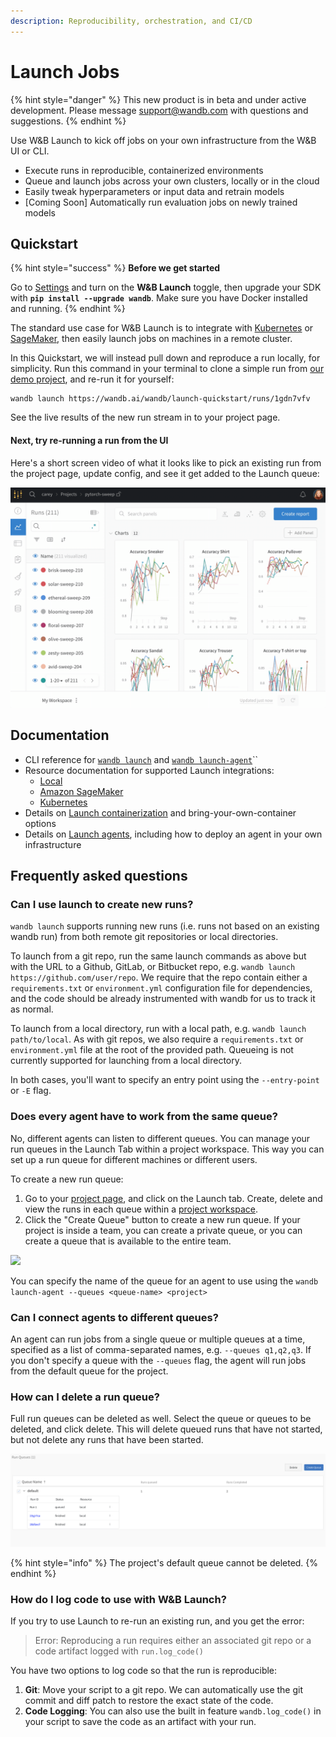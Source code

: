 ```yaml
---
description: Reproducibility, orchestration, and CI/CD
---
```


# Launch Jobs

{% hint style="danger" %}
This new product is in beta and under active development. Please message support@wandb.com with questions and suggestions.
{% endhint %}

Use W\&B Launch to kick off jobs on your own infrastructure from the W\&B UI or CLI.

* Execute runs in reproducible, containerized environments
* Queue and launch jobs across your own clusters, locally or in the cloud
* Easily tweak hyperparameters or input data and retrain models
* \[Coming Soon] Automatically run evaluation jobs on newly trained models

## Quickstart

{% hint style="success" %}
**Before we get started**

Go to [Settings](https://wandb.ai/settings) and turn on the **W\&B Launch** toggle, then upgrade your SDK with **`pip install --upgrade wandb`**. Make sure you have Docker installed and running.
{% endhint %}

The standard use case for W\&B Launch is to integrate with [Kubernetes](integrations/kubernetes.md) or [SageMaker](integrations/sagemaker.md), then easily launch jobs on machines in a remote cluster.&#x20;

In this Quickstart, we will instead pull down and reproduce a run locally, for simplicity. Run this command in your terminal to clone a simple run from [our demo project](https://wandb.ai/wandb/launch-quickstart?workspace=user-carey), and re-run it for yourself:

```
wandb launch https://wandb.ai/wandb/launch-quickstart/runs/1gdn7vfv
```

See the live results of the new run stream in to your project page.

#### **Next, try re-running a run from the UI**

Here's a short screen video of what it looks like to pick an existing run from the project page, update config, and see it get added to the Launch queue:

![](<../../.gitbook/assets/2022-06-10 09.25.31.gif>)

## Documentation

* CLI reference for [`wandb launch`](../../ref/cli/wandb-launch.md) and [`wandb launch-agent`](../../ref/cli/wandb-launch-agent.md)``
* Resource documentation for supported Launch integrations:
  * [Local](integrations/local.md)
  * [Amazon SageMaker](integrations/sagemaker.md)
  * [Kubernetes](integrations/kubernetes.md)
* Details on [Launch containerization](containers.md) and bring-your-own-container options
* Details on [Launch agents](agents.md), including how to deploy an agent in your own infrastructure

## Frequently asked questions

### Can I use launch to create new runs?

`wandb launch` supports running new runs (i.e. runs not based on an existing wandb run) from both remote git repositories or local directories.

To launch from a git repo, run the same launch commands as above but with the URL to a Github, GitLab, or Bitbucket repo, e.g. `wandb launch https://github.com/user/repo`. We require that the repo contain either a `requirements.txt` or `environment.yml` configuration file for dependencies, and the code should be already instrumented with wandb for us to track it as normal.

To launch from a local directory, run with a local path, e.g. `wandb launch path/to/local`. As with git repos, we also require a `requirements.txt` or `environment.yml` file at the root of the provided path. Queueing is not currently supported for launching from a local directory.

In both cases, you'll want to specify an entry point using the `--entry-point` or `-E` flag.

### Does every agent have to work from the same queue?

No, different agents can listen to different queues. You can manage your run queues in the Launch Tab within a project workspace. This way you can set up a run queue for different machines or different users.

To create a new run queue:

1. Go to your [project page](https://docs.wandb.ai/ref/app/pages/project-page), and click on the Launch tab. Create, delete and view the runs in each queue within a [project workspace](../../ref/app/pages/project-page.md#workspace-tab).
2. Click the "Create Queue" button to create a new run queue. If your project is inside a team, you can create a private queue, or you can create a queue that is available to the entire team.

![](<../../.gitbook/assets/image (149).png>)

You can specify the name of the queue for an agent to use using the `wandb launch-agent --queues <queue-name> <project>`

### Can I connect agents to different queues?

An agent can run jobs from a single queue or multiple queues at a time, specified as a list of comma-separated names, e.g. `--queues q1,q2,q3`. If you don't specify a queue with the `--queues` flag, the agent will run jobs from the default queue for the project.

### How can I delete a run queue?

Full run queues can be deleted as well. Select the queue or queues to be deleted, and click delete. This will delete queued runs that have not started, but not delete any runs that have been started.

![](<../../.gitbook/assets/image (151).png>)

{% hint style="info" %}
The project's default queue cannot be deleted.
{% endhint %}

### How do I log code to use with W\&B Launch?

If you try to use Launch to re-run an existing run, and you get the error:

> Error: Reproducing a run requires either an associated git repo or a code artifact logged with `run.log_code()`

You have two options to log code so that the run is reproducible:

1. **Git**: Move your script to a git repo. We can automatically use the git commit and diff patch to restore the exact state of the code.
2. **Code Logging**: You can also use the built in feature `wandb.log_code()` in your script to save the code as an artifact with your run.
